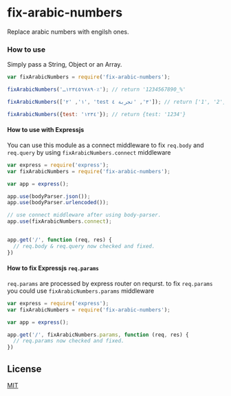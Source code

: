 # fix-arabic-numbers
Replace arabic numbers with engilsh ones.




### How to use

Simply pass a String, Object or an Array.


```js
var fixArabicNumbers = require('fix-arabic-numbers');

fixArabicNumbers('١٢٣٤٥٦٧٨٩٠ـ٪'); // return '1234567890_%'

fixArabicNumbers(['١', '٢', 'test ٣', 'تجربة ٤']); // return ['1', '2', 'test 3', 'تجربة 4']

fixArabicNumbers({test: '١٢٣٤'}); // return {test: '1234'}
```




#### How to use with Expressjs

You can use this module as a connect middleware to fix `req.body` and `req.query` by using `fixArabicNumbers.connect` middleware


```js
var express = require('express');
var fixArabicNumbers = require('fix-arabic-numbers');

var app = express();

app.use(bodyParser.json());
app.use(bodyParser.urlencoded());

// use connect middleware after using body-parser.
app.use(fixArabicNumbers.connect);


app.get('/', function (req, res) {
  // req.body & req.query now checked and fixed.
})

```




#### How to fix Expressjs `req.params`

`req.params` are processed by express router on requrst. to fix `req.params` you could use `fixArabicNumbers.params` middleware


```js
var express = require('express');
var fixArabicNumbers = require('fix-arabic-numbers');

var app = express();

app.get('/', fixArabicNumbers.params, function (req, res) {
  // req.params now checked and fixed.
})

```





## License

[MIT](LICENSE)
